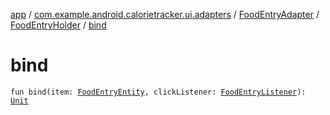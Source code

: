 [app](../../../index.md) / [com.example.android.calorietracker.ui.adapters](../../index.md) / [FoodEntryAdapter](../index.md) / [FoodEntryHolder](index.md) / [bind](./bind.md)

# bind

`fun bind(item: `[`FoodEntryEntity`](../../../com.example.android.calorietracker.data.models/-food-entry/index.md)`, clickListener: `[`FoodEntryListener`](../../-food-entry-listener/index.md)`): `[`Unit`](https://kotlinlang.org/api/latest/jvm/stdlib/kotlin/-unit/index.html)